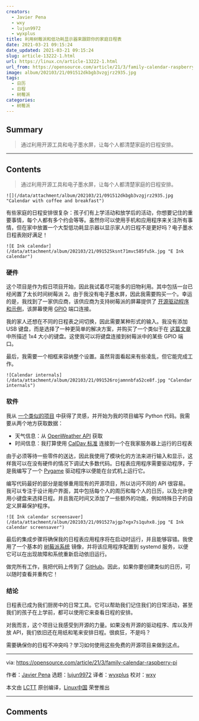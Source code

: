 ```yaml
---
creators:
  - Javier Pena
  - wxy
  - lujun9972
  - wyxplus
title: 利用树莓派和低功耗显示器来跟踪你的家庭日程表
date: 2021-03-21 09:15:24
date_updated: 2021-03-21 09:15:24
slug: article-13222-1.html
url: https://linux.cn/article-13222-1.html
url_from: https://opensource.com/article/21/3/family-calendar-raspberry-pi
image: album/202103/21/091512dkbgb3vzgjrz2935.jpg
tags:
  - 日历
  - 日程
  - 树莓派
categories:
  - 树莓派
---
```


## Summary

> 通过利用开源工具和电子墨水屏，让每个人都清楚家庭的日程安排。

***

<!-- more -->

## Contents

> 
> 通过利用开源工具和电子墨水屏，让每个人都清楚家庭的日程安排。
> 
> 
> 

`![](/data/attachment/album/202103/21/091512dkbgb3vzgjrz2935.jpg "Calendar with coffee and breakfast")`

有些家庭的日程安排很复杂：孩子们有上学活动和放学后的活动，你想要记住的重要事情，每个人都有多个约会等等。虽然你可以使用手机和应用程序来关注所有事情，但在家中放置一个大型低功耗显示器以显示家人的日程不是更好吗？电子墨水日程表刚好满足！

`![E Ink calendar](/data/attachment/album/202103/21/091525ksnt71mvc585fu5k.jpg "E Ink calendar")`

### 硬件

这个项目是作为假日项目开始，因此我试着尽可能多的旧物利用。其中包括一台已经闲置了太长时间树莓派 2。由于我没有电子墨水屏，因此我需要购买一个。幸运的是，我找到了一家供应商，该供应商为支持树莓派的屏幕提供了 [开源驱动程序和示例](https://github.com/waveshare/e-Paper)，该屏幕使用 [GPIO](https://opensource.com/article/19/3/gpio-pins-raspberry-pi) 端口连接。

我的家人还想在不同的日程表之间切换，因此需要某种形式的输入。我没有添加 USB 键盘，而是选择了一种更简单的解决方案，并购买了一个类似于在 [这篇文章](https://www.instructables.com/1x4-Membrane-Keypad-w-Arduino/) 中所描述 1x4 大小的键盘。这使我可以将键盘连接到树莓派中的某些 GPIO 端口。

最后，我需要一个相框来容纳整个设置。虽然背面看起来有些凌乱，但它能完成工作。

`![Calendar internals](/data/attachment/album/202103/21/091526rojamnnbfa52ce8f.jpg "Calendar internals")`

### 软件

我从 [一个类似的项目](https://github.com/zli117/EInk-Calendar) 中获得了灵感，并开始为我的项目编写 Python 代码。我需要从两个地方获取数据：

* 天气信息：从 [OpenWeather API](https://openweathermap.org) 获取
* 时间信息：我打算使用 [CalDav 标准](https://en.wikipedia.org/wiki/CalDAV) 连接到一个在我家服务器上运行的日程表

由于必须等待一些零件的送达，因此我使用了模块化的方法来进行输入和显示，这样我可以在没有硬件的情况下调试大多数代码。日程表应用程序需要驱动程序，于是我编写了一个 [Pygame](https://github.com/pygame/pygame) 驱动程序以便能在台式机上运行它。

编写代码最好的部分是能够重用现有的开源项目，所以访问不同的 API 很容易。我可以专注于设计用户界面，其中包括每个人的周历和每个人的日历，以及允许使用小键盘来选择日程。并且我花时间又添加了一些额外的功能，例如特殊日子的自定义屏幕保护程序。

`![E Ink calendar screensaver](/data/attachment/album/202103/21/091527ajgp7xgx7s1quhx8.jpg "E Ink calendar screensaver")`

最后的集成步骤将确保我的日程表应用程序将在启动时运行，并且能够容错。我使用了一个基本的 [树莓派系统](https://www.raspberrypi.org/software/) 镜像，并将该应用程序配置到 systemd 服务，以便它可以在出现故障和系统重新启动依旧运行。

做完所有工作，我把代码上传到了 [GitHub](https://github.com/javierpena/eink-calendar)。因此，如果你要创建类似的日历，可以随时查看并重构它！

### 结论

日程表已成为我们厨房中的日常工具。它可以帮助我们记住我们的日常活动，甚至我们的孩子在上学前，都可以使用它来查看日程的安排。

对我而言，这个项目让我感受到开源的力量。如果没有开源的驱动程序、库以及开放 API，我们依旧还在用纸和笔来安排日程。很疯狂，不是吗？

需要确保你的日程不冲突吗？学习如何使用这些免费的开源项目来做到这点。

---

via: <https://opensource.com/article/21/3/family-calendar-raspberry-pi>

作者：[Javier Pena](https://opensource.com/users/jpena) 选题：[lujun9972](https://github.com/lujun9972) 译者：[wyxplus](https://github.com/wyxplus) 校对：[wxy](https://github.com/wxy)

本文由 [LCTT](https://github.com/LCTT/TranslateProject) 原创编译，[Linux中国](https://linux.cn/) 荣誉推出

***

## Comments
